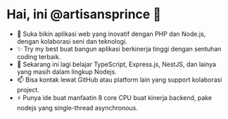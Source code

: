 # Hai, ini @artisansprince 👋

- 👀 Suka bikin aplikasi web yang inovatif dengan PHP dan Node.js, dengan kolaborasi seni dan teknologi.
- ✨ Try my best buat bangun aplikasi berkinerja tinggi dengan sentuhan coding terbaik.
- 🌱 Sekarang ini lagi belajar TypeScript, Express.js, NestJS, dan lainya yang masih dalam lingkup Nodejs.
- 📫 Bisa kontak lewat GitHub atau platform lain yang support kolaborasi project.
- ⚡ Punya ide buat manfaatin 8 core CPU buat kinerja backend, pake nodejs yang single-thread asynchronous.



<!---
artisansprince/artisansprince is a ✨ special ✨ repository because its `README.md` (this file) appears on your GitHub profile.
You can click the Preview link to take a look at your changes.
--->
